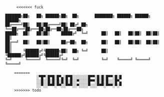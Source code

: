          <<<<<<< fuck
         
    ███████╗██╗   ██╗ ██████╗██╗  ██╗       ████████╗ ██████╗ ██████╗  ██████╗ 
    ██╔════╝██║   ██║██╔════╝██║ ██╔╝ ██╗   ╚══██╔══╝██╔═══██╗██╔══██╗██╔═══██╗
    █████╗  ██║   ██║██║     █████╔╝  ╚═╝      ██║   ██║   ██║██║  ██║██║   ██║
    ██╔══╝  ██║   ██║██║     ██╔═██╗  ██╗      ██║   ██║   ██║██║  ██║██║   ██║
    ██║     ╚██████╔╝╚██████╗██║  ██╗ ╚═╝      ██║   ╚██████╔╝██████╔╝╚██████╔╝
    ╚═╝      ╚═════╝  ╚═════╝╚═╝  ╚═╝          ╚═╝    ╚═════╝ ╚═════╝  ╚═════╝ 
                                                                                   
        =======
                  ░▀█▀░█▀█░█▀▄░█▀█░░░░░░░█▀▀░█░█░█▀▀░█░█
                  ░░█░░█░█░█░█░█░█░░▀░░░░█▀▀░█░█░█░░░█▀▄
                  ░░▀░░▀▀▀░▀▀░░▀▀▀░░▀░░░░▀░░░▀▀▀░▀▀▀░▀░▀
        >>>>>>> todo
        
